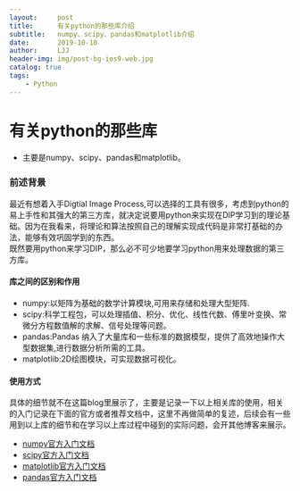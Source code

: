 ```yaml
---
layout:     post
title:      有关python的那些库介绍
subtitle:   numpy、scipy、pandas和matplotlib介绍
date:       2019-10-10
author:     LJJ
header-img: img/post-bg-ios9-web.jpg
catalog: true
tags:
    - Python
---
```


# 有关python的那些库
- 主要是numpy、scipy、pandas和matplotlib。

### 前述背景
最近有想着入手Digtial Image Process,可以选择的工具有很多，考虑到python的易上手性和其强大的第三方库，就决定说要用python来实现在DIP学习到的理论基础。因为在我看来，将理论和算法按照自己的理解实现成代码是非常打基础的办法，能够有效巩固学到的东西。  
既然要用python来学习DIP，那么必不可少地要学习python用来处理数据的第三方库。

#### 库之间的区别和作用
- numpy:以矩阵为基础的数学计算模块,可用来存储和处理大型矩阵.
- scipy:科学工程包，可以处理插值、积分、优化、线性代数、傅里叶变换、常微分方程数值解的求解、信号处理等问题。
- pandas:Pandas 纳入了大量库和一些标准的数据模型，提供了高效地操作大型数据集,进行数据分析所需的工具。
- matplotlib:2D绘图模块，可实现数据可视化。

#### 使用方式
具体的细节就不在这篇blog里展示了，主要是记录一下以上相关库的使用，相关的入门记录在下面的官方或者推荐文档中，这里不再做简单的复述，后续会有一些用到以上库的细节和在学习以上库过程中碰到的实际问题，会开其他博客来展示。

- [numpy官方入门文档](https://numpy.org/devdocs/user/quickstart.html)
- [scipy官方入门文档](https://docs.scipy.org/doc/scipy/reference/tutorial/index.html)
- [matplotlib官方入门文档](https://matplotlib.org/tutorials/index.html#introductory)
- [pandas官方入门文档](https://pandas.pydata.org/pandas-docs/stable/getting_started/tutorials.html)

